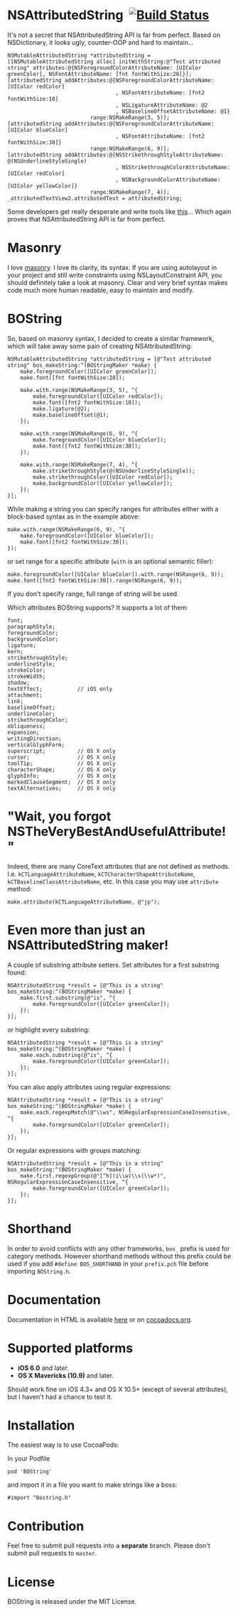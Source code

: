 NSAttributedString&nbsp;&nbsp;[![Build Status](https://travis-ci.org/kovpas/BOString.png?branch=master)](https://travis-ci.org/kovpas/BOString)
========

It's not a secret that NSAttributedString API is far from perfect. Based on NSDictionary, it looks ugly, counter-OOP and hard to maintain...

```obj-c
NSMutableAttributedString *attributedString = [[NSMutableAttributedString alloc] initWithString:@"Test attributed string" attributes:@{NSForegroundColorAttributeName: [UIColor greenColor], NSFontAttributeName: [fnt fontWithSize:20]}];
[attributedString addAttributes:@{NSForegroundColorAttributeName: [UIColor redColor]
                                  , NSFontAttributeName: [fnt2 fontWithSize:10]
                                  , NSLigatureAttributeName: @2
                                  , NSBaselineOffsetAttributeName: @1}
                          range:NSMakeRange(3, 5)];
[attributedString addAttributes:@{NSForegroundColorAttributeName: [UIColor blueColor]
                                  , NSFontAttributeName: [fnt2 fontWithSize:30]}
                          range:NSMakeRange(6, 9)];
[attributedString addAttributes:@{NSStrikethroughStyleAttributeName: @(NSUnderlineStyleSingle)
                                  , NSStrikethroughColorAttributeName: [UIColor redColor]
                                  , NSBackgroundColorAttributeName: [UIColor yellowColor]}
                          range:NSMakeRange(7, 4)];
_attributedTextView2.attributedText = attributedString;
```

Some developers get really desperate and write tools like [this](https://itunes.apple.com/us/app/attributed-string-creator/id730928349?mt=12)... Which again proves that NSAttributedString API is far from perfect.

Masonry
========

I love [masonry](https://github.com/cloudkite/Masonry). I love its clarity, its syntax. If you are using autolayout in your project and still write constraints using NSLayoutConstraint API, you should definitely take a look at masonry. Clear and very brief syntax makes code much more human readable, easy to maintain and modify.

BOString
========

So, based on masonry syntax, I decided to create a similar framework, which will take away some pain of creating NSAttributedString:

```obj-c
NSMutableAttributedString *attributedString = [@"Test attributed string" bos_makeString:^(BOStringMaker *make) {
    make.foregroundColor([UIColor greenColor]);
    make.font([fnt fontWithSize:20]);

    make.with.range(NSMakeRange(3, 5), ^{
        make.foregroundColor([UIColor redColor]);
        make.font([fnt2 fontWithSize:10]);
        make.ligature(@2);
        make.baselineOffset(@1);
    });

    make.with.range(NSMakeRange(6, 9), ^{
        make.foregroundColor([UIColor blueColor]);
        make.font([fnt2 fontWithSize:30]);
    });

    make.with.range(NSMakeRange(7, 4), ^{
        make.strikethroughStyle(@(NSUnderlineStyleSingle));
        make.strikethroughColor([UIColor redColor]);
        make.backgroundColor([UIColor yellowColor]);
    });
}];
```

While making a string you can specify ranges for attributes either with a block-based syntax as in the example above:

```obj-c
make.with.range(NSMakeRange(6, 9), ^{
    make.foregroundColor([UIColor blueColor]);
    make.font([fnt2 fontWithSize:30]);
});
```

or set range for a specific attribute (`with` is an optional semantic filler):

```obj-c
make.foregroundColor([UIColor blueColor]).with.range(NSRange(6, 9));
make.font([fnt2 fontWithSize:30]).range(NSRange(6, 9));
```

If you don't specify range, full range of string will be used.

Which attributes BOString supports? It supports a lot of them:

```obj-c
font;
paragraphStyle;
foregroundColor;
backgroundColor;
ligature;
kern;
strikethroughStyle;
underlineStyle;
strokeColor;
strokeWidth;
shadow;
textEffect;           // iOS only
attachment;
link;
baselineOffset;
underlineColor;
strikethroughColor;
obliqueness;
expansion;
writingDirection;
verticalGlyphForm;
superscript;          // OS X only
cursor;               // OS X only
toolTip;              // OS X only
characterShape;       // OS X only
glyphInfo;            // OS X only
markedClauseSegment;  // OS X only
textAlternatives;     // OS X only
```

"Wait, you forgot NSTheVeryBestAndUsefulAttribute!"
=======

Indeed, there are many CoreText attributes that are not defined as methods. I.e. `kCTLanguageAttributeName`, `kCTCharacterShapeAttributeName`, `kCTBaselineClassAttributeName`, etc. In this case you may use `attribute` method:

```obj-c
make.attribute(kCTLanguageAttributeName, @"jp");
```

Even more than just an NSAttributedString maker!
=======

A couple of substring attribute setters. Set attributes for a first substring found:

```obj-c
NSAttributedString *result = [@"This is a string" bos_makeString:^(BOStringMaker *make) {
    make.first.substring(@"is", ^{
        make.foregroundColor([UIColor greenColor]);
    });
}];
```

or highlight every substring:

```obj-c
NSAttributedString *result = [@"This is a string" bos_makeString:^(BOStringMaker *make) {
    make.each.substring(@"is", ^{
        make.foregroundColor([UIColor greenColor]);
    });
}];
```

You can also apply attributes using regular expressions:

```obj-c
NSAttributedString *result = [@"This is a string" bos_makeString:^(BOStringMaker *make) {
    make.each.regexpMatch(@"\\ws", NSRegularExpressionCaseInsensitive, ^{
        make.foregroundColor([UIColor greenColor]);
    });
}];
```

Or regular expressions with groups matching:

```obj-c
NSAttributedString *result = [@"This is a string" bos_makeString:^(BOStringMaker *make) {
    make.first.regexpGroup(@"[^h](i\\w)\\s(\\w*)", NSRegularExpressionCaseInsensitive, ^{
        make.foregroundColor([UIColor greenColor]);
    });
}];
```

Shorthand
=======

In order to avoid conflicts with any other frameworks, `bos_` prefix is used for category methods. However shorthand methods without this prefix could be used if you add `#define BOS_SHORTHAND` in your `prefix.pch` file before importing `BOString.h`.

Documentation
=======

Documentation in HTML is available [here](http://kovpas.github.io/BOString) or on [cocoadocs.org](http://cocoadocs.org/docsets/BOString).

Supported platforms
=======

- **iOS 6.0** and later.
- **OS X Mavericks (10.9)** and later.

Should work fine on iOS 4.3+ and OS X 10.5+ (except of several attributes), but I haven't had a chance to test it.

Installation
=======

The easiest way is to use CocoaPods:

In your Podfile

`pod 'BOString'`

and import it in a file you want to make strings like a boss:

`#import "Bostring.h"`

Contribution
=======

Feel free to submit pull requests into a **separate** branch. Please don't submit pull requests to `master`.

License
=======

BOString is released under the MIT License.
